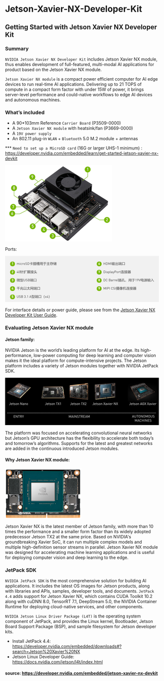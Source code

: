 # Jetson-Xavier-NX-Developer-Kit
## Getting Started with Jetson Xavier NX Developer Kit

### Summary

`NVIDIA Jetson Xavier NX Developer Kit` includes Jetson Xavier NX module, thus enables development of full-featured, multi-modal AI applications for product based on the Jetson Xavier NX module. 

`Jetson Xavier NX module` is a compact power efficient computer for AI edge devices to run real-time AI applications. Delivering up to 21 TOPS of compute in a compact form factor with under 15W of power, it brings server-level performance and could-native workflows to edge AI devices and autonomous machines.


### What’s included

* A 90*103mm Reference `Carrier Board` (P3509-0000)
*	A `Jetson Xavier NX module` with heatsink/fan (P3669-0000)
*	A `19V power supply`
*	An 802.11 plug-in `WLAN` + `Bluetooth` 5.0 M.2 module + antennas

*** `Need to set up a MicroSD card` (16G or larger UHS-1 minimum) : https://developer.nvidia.com/embedded/learn/get-started-jetson-xavier-nx-devkit

<img src="https://github.com/zhanghan4521/Jetson-Xavier-NX-Developer-Kit/raw/master/2020-09-03T00_38_34.png" width="350">

Ports:

<img src="https://github.com/zhanghan4521/Jetson-Xavier-NX-Developer-Kit/raw/master/2020-09-03T00_39_10.png" width="600">

For interface details or power guide, please see from the [Jetson Xavier NX Developer Kit User Guide](https://developer.nvidia.com/embedded/downloads#?search=Jetson%20Xavier%20NX%20Developer%20Kit%20User%20Guide).


### Evaluating Jetson Xavier NX module

#### Jetson family:

NVIDIA Jetson is the world’s leading platform for AI at the edge. Its high-performance, low-power computing for deep learning and computer vision makes it the ideal platform for compute-intensive projects. The Jetson platform includes a variety of Jetson modules together with NVIDIA JetPack SDK. 

<img src="https://github.com/zhanghan4521/Jetson-Xavier-NX-Developer-Kit/raw/master/2020-09-03T01_00_57.png" width="600">

The platform was focused on accelerating convolutional neural networks but Jetson’s GPU architecture has the flexibility to accelerate both today’s and tomorrow’s algorithms. Supports for the latest and greatest networks are added in the continuous introduced Jetson modules.

#### Why Jetson Xavier NX module:

<img src="https://github.com/zhanghan4521/Jetson-Xavier-NX-Developer-Kit/raw/master/2020-09-04T03_38_45.png" width="250">

Jetson Xavier NX is the latest member of Jetson family, with more than 10 times the performance and a smaller form factor than its widely adopted predecessor Jetson TX2 at the same price. Based on NVIDIA's groundbreaking Xavier SoC, it can run multiple complex models and multiple high-definition sensor streams in parallel. Jetson Xavier NX module was designed for accelerating machine learning applications and is useful for deploying computer vision and deep learning to the edge. 


### JetPack SDK

`NVIDIA JetPack SDK` is the most comprehensive solution for building AI applications. It includes the latest OS images for Jetson products, along with libraries and APIs, samples, developer tools, and documents. `JetPack 4.4` adds support for Jetson Xavier NX, which contains CUDA Toolkit 10.2 along with cuDNN 8.0, TensorRT 7.1, DeepStream 5.0, the NVIDIA Container Runtime for deploying cloud-native services, and other components.

`NVIDIA Jetson Linux Driver Package (L4T)` is the operating system component of JetPack, and provides the Linux kernel, Bootloader, Jetson Board Support Package (BSP), and sample filesystem for Jetson developer kits.

* Install JetPack 4.4:
https://developer.nvidia.com/embedded/downloads#?search=Jetson%20Xavier%20NX
*	Jetson Linux Developer Guide: 
https://docs.nvidia.com/jetson/l4t/index.html

#### source: https://developer.nvidia.com/embedded/jetson-xavier-nx-devkit
